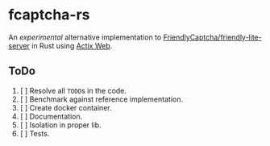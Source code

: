 # fcaptcha-rs

An *experimental* alternative implementation to [FriendlyCaptcha/friendly-lite-server](https://github.com/FriendlyCaptcha/friendly-lite-server) in Rust using [Actix Web](https://actix.rs/).

## ToDo
1. [ ] Resolve all `TODO`s in the code.
2. [ ] Benchmark against reference implementation.
3. [ ] Create docker container.
4. [ ] Documentation.
5. [ ] Isolation in proper lib.
6. [ ] Tests.